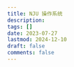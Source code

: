 ```yaml
---
title: NJU 操作系统
description: 
tags: []
date: 2023-07-27
lastmod: 2024-12-10
draft: false
comments: false
---
```

